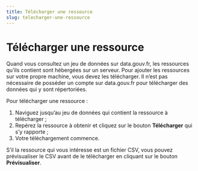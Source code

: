 ```yaml
---
title: Télécharger une ressource
slug: telecharger-une-ressource
---
```

# Télécharger une ressource

Quand vous consultez un jeu de données sur data.gouv.fr, les ressources qu’ils contient sont hébergées sur un serveur. Pour ajouter les ressources sur votre propre machine, vous devez les télécharger. Il n’est pas nécessaire de posséder un compte sur data.gouv.fr pour télécharger des données qui y sont répertoriées.

Pour télécharger une ressource :

1. Naviguez jusqu’au jeu de données qui contient la ressource à télécharger ;
2. Repérez la ressource à obtenir et cliquez sur le bouton **Télécharger** qui s’y rapporte ;
3. Votre téléchargement commence.

S’il la ressource qui vous intéresse est un fichier CSV, vous pouvez prévisualiser le CSV avant de le télécharger en cliquant sur le bouton **Prévisualiser**.
